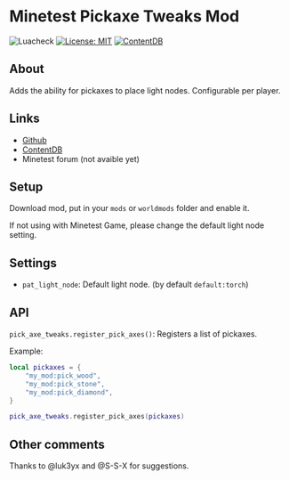 # Minetest Pickaxe Tweaks Mod
![Luacheck](https://github.com/wsor4035/pick_axe_tweaks/workflows/luacheck/badge.svg)
[![License: MIT](https://img.shields.io/badge/License-MIT-blue.svg)](https://opensource.org/licenses/MIT)
[![ContentDB](https://content.minetest.net/wsor4035/pick_axe_tweaks/shields/downloads/)](https://content.minetest.net/packages/wsor4035/pick_axe_tweaks/)

## About

Adds the ability for pickaxes to place light nodes. Configurable per player.

## Links

* [Github](https://github.com/wsor4035/pick_axe_tweaks)
* [ContentDB](https://content.minetest.net/packages/wsor4035/pick_axe_tweaks/)
* Minetest forum (not avaible yet)

## Setup

Download mod, put in your `mods` or `worldmods` folder and enable it.

If not using with Minetest Game, please change the default light node setting.

## Settings 

* `pat_light_node`: Default light node. (by default `default:torch`)

## API

`pick_axe_tweaks.register_pick_axes()`: Registers a list of pickaxes.

Example:

```lua
local pickaxes = {
	"my_mod:pick_wood",
	"my_mod:pick_stone",
	"my_mod:pick_diamond",
}

pick_axe_tweaks.register_pick_axes(pickaxes)
```

## Other comments

Thanks to @luk3yx and @S-S-X for suggestions.
